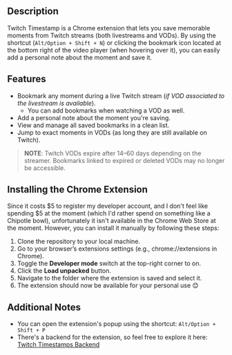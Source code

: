 ## Description

Twitch Timestamp is a Chrome extension that lets you save memorable moments from Twitch streams (both livestreams and VODs). By using the shortcut (`Alt/Option + Shift + N`) or clicking the bookmark icon located at the bottom right of the video player (when hovering over it), you can easily add a personal note about the moment and save it.

## Features

- Bookmark any moment during a live Twitch stream (_if VOD associated to the livestream is available_).
  - You can add bookmarks when watching a VOD as well.
- Add a personal note about the moment you're saving.
- View and manage all saved bookmarks in a clean list.
- Jump to exact moments in VODs (as long they are still available on Twitch).

> **NOTE**: Twitch VODs expire after 14–60 days depending on the streamer. Bookmarks linked to expired or deleted VODs may no longer be accessible.

## Installing the Chrome Extension

Since it costs $5 to register my developer account, and I don't feel like spending $5 at the moment (which I'd rather spend on something like a Chipotle bowl), unfortunately it isn't available in the Chrome Web Store at the moment. However, you can install it manually by following these steps:

1. Clone the repository to your local machine.
2. Go to your browser’s extensions settings (e.g., chrome://extensions in Chrome).
3. Toggle the **Developer mode** switch at the top-right corner to on.
4. Click the **Load unpacked** button.
5. Navigate to the folder where the extension is saved and select it.
6. The extension should now be available for your personal use 😊

## Additional Notes

- You can open the extension's popup using the shortcut: `Alt/Option + Shift + P`
- There's a backend for the extension, so feel free to explore it here: [Twitch Timestamps Backend](https://github.com/YonkoOm/twitch-timestamps-backend)
